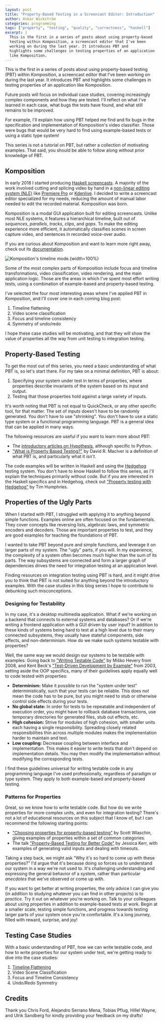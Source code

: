 ```yaml
---
layout: post
title: "Property-Based Testing in a Screencast Editor: Introduction"
author: Oskar Wickström
categories: programming
tags: ["property", "testing", "quality", "correctness", "haskell"]
excerpt: |
  This is the first in a series of posts about using property-based
  testing within Komposition, a screencast editor that I've been
  working on during the last year. It introduces PBT and
  highlights some challenges in testing properties of an application
  like Komposition.
---
```


This is the first in a series of posts about using property-based
testing (PBT) within _Komposition_, a screencast editor that I've been
working on during the last year. It introduces PBT and highlights some
challenges in testing properties of an application like Komposition.

Future posts will focus on individual case studies, covering
increasingly complex components and how they are tested. I'll reflect
on what I've learned in each case, what bugs the tests have found, and
what still remains to be improved.

For example, I'll explain how using PBT helped me find and fix bugs in
the specification and implementation of Komposition's video
classifier. Those were bugs that would be very hard to find using
example-based tests or using a static type system!

This series is not a tutorial on PBT, but rather a collection of
motivating examples. That said, you should be able to follow along
without prior knowledge of PBT.

## Komposition

In early 2018 I started producing [Haskell
screencasts](https://haskell-at-work.com). A majority of the work
involved cutting and splicing video by hand in a [non-linear editing
system (NLE)](https://en.wikipedia.org/wiki/Non-linear_editing_system)
like [Premiere Pro](https://en.wikipedia.org/wiki/Adobe_Premiere_Pro)
or [Kdenlive](https://kdenlive.org/en/). I decided to write a
screencast editor specialized for my needs, reducing the amount of
manual labor needed to edit the recorded material. Komposition was
born.

Komposition is a modal GUI application built for editing
screencasts. Unlike most NLE systems, it features a hierarchical
timeline, built out of _sequences_, _parallels_, _tracks_, _clips_,
and _gaps_. To make the editing experience more efficient, it
automatically classifies scenes in screen capture video, and sentences
in recorded voice-over audio.

If you are curious about Komposition and want to learn more right
away, check out its
[documentation](https://owickstrom.github.io/komposition/).

![Komposition's timeline mode.](/assets/property-based-testing-the-ugly-parts/komposition-light.png){width=100%}

Some of the most complex parts of Komposition include focus and
timeline transformations, video classification, video rendering, and
the main application logic. Those are the areas in which I've spent
most effort writing tests, using a combination of example-based and
property-based testing.

I've selected the four most interesting areas where I've applied PBT
in Komposition, and I'll cover one in each coming blog post:

1. Timeline flattening
2. Video scene classification
3. Focus and timeline consistency
4. Symmetry of undo/redo

I hope these case studies will be motivating, and that they will show
the value of properties all the way from unit testing to integration
testing. 

## Property-Based Testing

To get the most out of this series, you need a basic understanding of
what PBT is, so let's start there. For my take on a minimal
definition, PBT is about:

1. Specifying your system under test in terms of properties, where
   properties describe invariants of the system based on its input
   and output.
2. Testing that those properties hold against a large variety of
   inputs.

It's worth noting that PBT is not equal to QuickCheck, or any other
specific tool, for that matter. The set of inputs doesn't have to be
randomly generated. You don't have to use "shrinking". You don't have
to use a static type system or a functional programming language. PBT
is a general idea that can be applied in many ways.

The following resources are useful if you want to learn more about
PBT:

* The [introductory articles on
  Hypothesis](https://hypothesis.works/articles/intro/), although
  specific to Python.
* ["What is Property Based
  Testing?"](https://hypothesis.works/articles/what-is-property-based-testing/)
  by David R. MacIver is a definition of what PBT is, and particularly
  what it _isn't_.

The code examples will be written in Haskell and using the
[Hedgehog](https://hackage.haskell.org/package/hedgehog) testing
system. You don't have to know Haskell to follow this series, as
I'll explain the techniques primarily without code. But if you are
interested in the Haskell specifics and in Hedgehog, check out
["Property testing with
Hedgehog"](https://teh.id.au/posts/2017/04/23/property-testing-with-hedgehog/)
by Tim Humphries.

## Properties of the Ugly Parts

When I started with PBT, I struggled with applying it to anything
beyond simple functions. Examples online are often focused on the
fundamentals. They cover concepts like reversing lists, algebraic
laws, and symmetric encoders and decoders. Those are important
properties to test, and they are good examples for teaching the
foundations of PBT.

I wanted to take PBT beyond pure and simple functions, and leverage it
on larger parts of my system. The "ugly" parts, if you will. In my
experience, the complexity of a system often becomes much higher than
the sum of its parts. The way subsystems are connected and form a
larger graph of dependencies drives the need for integration testing
at an application level.

Finding resources on integration testing using PBT is hard, and it
might drive you to think that PBT is not suited for anything beyond
the introductory examples. With the case studies in this blog series I
hope to contribute to debunking such misconceptions.

### Designing for Testability

In my case, it's a desktop multimedia application. What if we're
working on a backend that connects to external systems and databases?
Or if we're writing a frontend application with a GUI driven by user
input? In addition to these kinds of systems being hard to test at a
high level due to their many connected subsystems, they usually have
stateful components, side effects, and non-determinism. How do we make
such systems testable with properties?

Well, the same way we would design our systems to be testable with
examples. Going back to ["Writing Testable
Code"](https://testing.googleblog.com/2008/08/by-miko-hevery-so-you-decided-to.html)
by Miško Hevery from 2008, and Kent Beck's ["Test-Driven Development
by
Example"](https://www.amazon.com/Test-Driven-Development-Kent-Beck/dp/0321146530)
from 2003, setting aside the OOP specifics, many of their guidelines
apply equally well to code tested with properties:

* **Determinism:** Make it possible to run the "system under test"
  deterministically, such that your tests can be reliable. This does
  _not_ mean the code has to be pure, but you might need to stub or
  otherwise control side effects during your tests.
* **No global state:** In order for tests to be repeatable and
  independent of execution order, you might have to rollback database
  transactions, use temporary directories for generated files, stub
  out effects, etc.
* **High cohesion:** Strive for modules of high cohesion, with smaller
  units each having a single responsibility. Spreading closely related
  responsibilities thin across multiple modules makes the
  implementation harder to maintain and test.
* **Low coupling:** Decrease coupling between interface and
  implementation. This makes it easier to write tests that don't
  depend on implementation details. You may then modify the
  implementation without modifying the corresponding tests.
  
I find these guidelines universal for writing testable code in any
programming language I've used professionally, regardless of paradigm
or type system. They apply to both example-based and property-based
testing.

### Patterns for Properties

Great, so we know how to write testable code. But how do we write
properties for more complex units, and even for integration testing?
There's not a lot of educational resources on this subject that I know
of, but I can recommend the following starting points:

* ["Choosing properties for property-based
  testing"](https://fsharpforfunandprofit.com/posts/property-based-testing-2/)
  by Scott Wlaschin, giving examples of properties within a set of
  common categories.
* The talk ["Property-Based Testing for Better
  Code"](https://www.youtube.com/watch?v=shngiiBfD80) by Jessica Kerr,
  with examples of generating valid inputs and dealing with timeouts.
  
Taking a step back, we might ask "Why it's so hard to come up with
these properties?" I'd argue that it's because doing so forces us to
understand our system in a way we're not used to. It's challenging
understanding and expressing the general behavior of a system, rather
than particular _anecdotes_ that we've observed or come up with.

If you want to get better at writing properties, the only advice I can
give you (in addition to studying whatever you can find in other
projects) is to _practice_. Try it out on whatever you're working
on. Talk to your colleagues about using properties in addition to
example-based tests at work. Begin at a smaller scale, testing simple
functions, and progress towards testing larger parts of your system
once you're comfortable. It's a long journey, filled with reward,
surprise, and joy!

## Testing Case Studies

With a basic understanding of PBT, how we can write testable code, and
how to write properties for our system under test, we're getting ready
to dive into the case studies:

1. [Timeline Flattening](/programming/2019/03/24/property-based-testing-in-a-screencast-editor-case-study-1.html)
1. Video Scene Classification
1. Focus and Timeline Consistency
1. Undo/Redo Symmetry

## Credits

Thank you Chris Ford, Alejandro Serrano Mena, Tobias Pflug, Hillel
Wayne, and Ulrik Sandberg for kindly providing your feedback on my
drafts!
